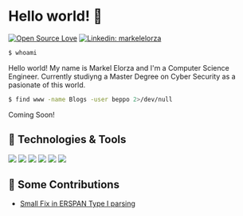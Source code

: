 # Hello world! 👋

[![Open Source Love](https://badges.frapsoft.com/os/v1/open-source.svg?v=102)](https://github.com/ellerbrock/open-source-badge/)
[![Linkedin: markelelorza](https://img.shields.io/badge/-markelelorza-blue?style=flat-square&logo=Linkedin&logoColor=white&link=https://www.linkedin.com/in/markelelorza/)](https://www.linkedin.com/in/markelelorza/)


```bash
$ whoami
```
Hello world! My name is Markel Elorza and I'm a Computer Science Engineer.
Currently studiyng a Master Degree on Cyber Security as a pasionate of this world.

```bash
$ find www -name Blogs -user beppo 2>/dev/null
```
Coming Soon!



## 🔧 Technologies & Tools

![](https://img.shields.io/badge/OS-Linux-informational?style=flat&logo=linux&logoColor=white&color=6aa6f8)
![](https://img.shields.io/badge/Editor-VS_Code-informational?style=flat&logo=visual-studio-code&logoColor=white&color=6aa6f8)
![](https://img.shields.io/badge/Code-Python-informational?style=flat&logo=python&logoColor=white&color=6aa6f8)
![](https://img.shields.io/badge/Shell-Bash-informational?style=flat&logo=gnu-bash&logoColor=white&color=6aa6f8)
![](https://img.shields.io/badge/Tools-PostgreSQL-informational?style=flat&logo=postgresql&logoColor=white&color=6aa6f8)
![](https://img.shields.io/badge/Tools-Docker-informational?style=flat&logo=docker&logoColor=white&color=6aa6f8)


## 🤝 Some Contributions

- [Small Fix in ERSPAN Type I parsing](https://github.com/zeek/zeek/pull/1445)
